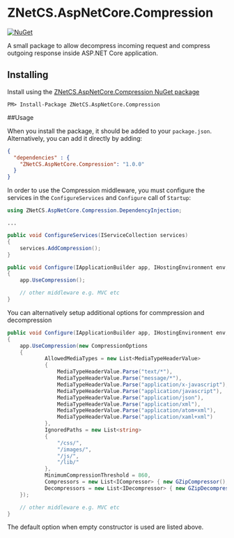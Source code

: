# ZNetCS.AspNetCore.Compression

[![NuGet](https://img.shields.io/nuget/v/ZNetCS.AspNetCore.Compression.svg)](https://www.nuget.org/packages/ZNetCS.AspNetCore.Compression)

A small package to allow decompress incoming request and compress outgoing response inside ASP.NET Core application.


## Installing 

Install using the [ZNetCS.AspNetCore.Compression NuGet package](https://www.nuget.org/packages/ZNetCS.AspNetCore.Compression)

```
PM> Install-Package ZNetCS.AspNetCore.Compression
```

##Usage 

When you install the package, it should be added to your `package.json`. Alternatively, you can add it directly by adding:


```json
{
  "dependencies" : {
    "ZNetCS.AspNetCore.Compression": "1.0.0"
  }
}
```

In order to use the Compression middleware, you must configure the services in the `ConfigureServices` and `Configure` call of `Startup`: 

```csharp
using ZNetCS.AspNetCore.Compression.DependencyInjection;
```

```
...
```

```csharp
public void ConfigureServices(IServiceCollection services)
{
    services.AddCompression();
}

public void Configure(IApplicationBuilder app, IHostingEnvironment env, ILoggerFactory loggerFactory)
{
	app.UseCompression();

	// other middleware e.g. MVC etc  
}
```

You can alternatively setup additional options for commpression and decompression

```csharp
public void Configure(IApplicationBuilder app, IHostingEnvironment env, ILoggerFactory loggerFactory)
{
	app.UseCompression(new CompressionOptions 
	{
			AllowedMediaTypes = new List<MediaTypeHeaderValue>
            {
                MediaTypeHeaderValue.Parse("text/*"),
                MediaTypeHeaderValue.Parse("message/*"),
                MediaTypeHeaderValue.Parse("application/x-javascript"),
                MediaTypeHeaderValue.Parse("application/javascript"),
                MediaTypeHeaderValue.Parse("application/json"),
                MediaTypeHeaderValue.Parse("application/xml"),
                MediaTypeHeaderValue.Parse("application/atom+xml"),
                MediaTypeHeaderValue.Parse("application/xaml+xml")
            },
			IgnoredPaths = new List<string>
            {
                "/css/",
                "/images/",
                "/js/",
                "/lib/"
            },
			MinimumCompressionThreshold = 860,
			Compressors = new List<ICompressor> { new GZipCompressor(), new DeflateCompressor() },
            Decompressors = new List<IDecompressor> { new GZipDecompressor(), new DeflateDecompressor() }
	});

	// other middleware e.g. MVC etc  
}
```

The default option when empty constructor is used are listed above.


